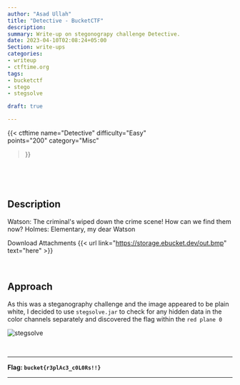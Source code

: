 ```yaml
---
author: "Asad Ullah"
title: "Detective - BucketCTF"
description: 
summary: Write-up on stegonograpy challenge Detective.
date: 2023-04-10T02:08:24+05:00
Section: write-ups
categories:
- writeup
- ctftime.org
tags:
- bucketctf
- stego
- stegsolve

draft: true

---
```


{{< 
ctftime 
name="Detective" 
difficulty="Easy"  
points="200"
category="Misc"
>}}

&nbsp;

&nbsp;

## Description

Watson: The criminal's wiped down the crime scene! How can we find them now? Holmes: Elementary, my dear Watson

Download Attachments {{< url link="https://storage.ebucket.dev/out.bmp" text="here" >}}

&nbsp;

## Approach

As this was a steganography challenge and the image appeared to be plain white, I decided to use `stegsolve.jar` to check for any hidden data in the color channels separately and discovered the flag within the `red plane 0`

 

![stegsolve](/write-ups/ctftime/bucket/detective.webp)

&nbsp;

---

**Flag: `bucket{r3plAc3_c0L0Rs!!}`**

---

&nbsp;

&nbsp;
